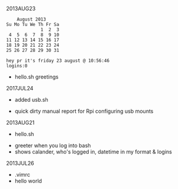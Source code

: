 2013AUG23

        August 2013       
    Su Mo Tu We Th Fr Sa  
                 1  2  3  
     4  5  6  7  8  9 10  
    11 12 13 14 15 16 17  
    18 19 20 21 22 23 24  
    25 26 27 28 29 30 31  
                      
    hey pr it's friday 23 august @ 10:56:46
    logins:0

* hello.sh greetings

2017JUL24
* added usb.sh
- quick dirty manual report for Rpi configuring usb mounts

2013AUG21
* hello.sh
- greeter when you log into bash
- shows calander, who's logged in, datetime in my format & logins

2013JUL26
* .vimrc
* hello world
